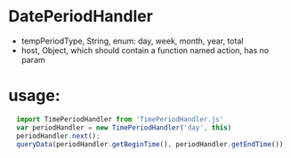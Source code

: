# DatePeriodHandler

* tempPeriodType, String, enum: day, week, month, year, total
* host, Object, which should contain a function named action, has no param

# usage:

```javascript
  import TimePeriodHandler from 'TimePeriodHandler.js'
  var periodHandler = new TimePeriodHandler('day', this)
  periodHandler.next();
  queryData(periodHandler.getBeginTime(), periodHandler.getEndTime())
```
